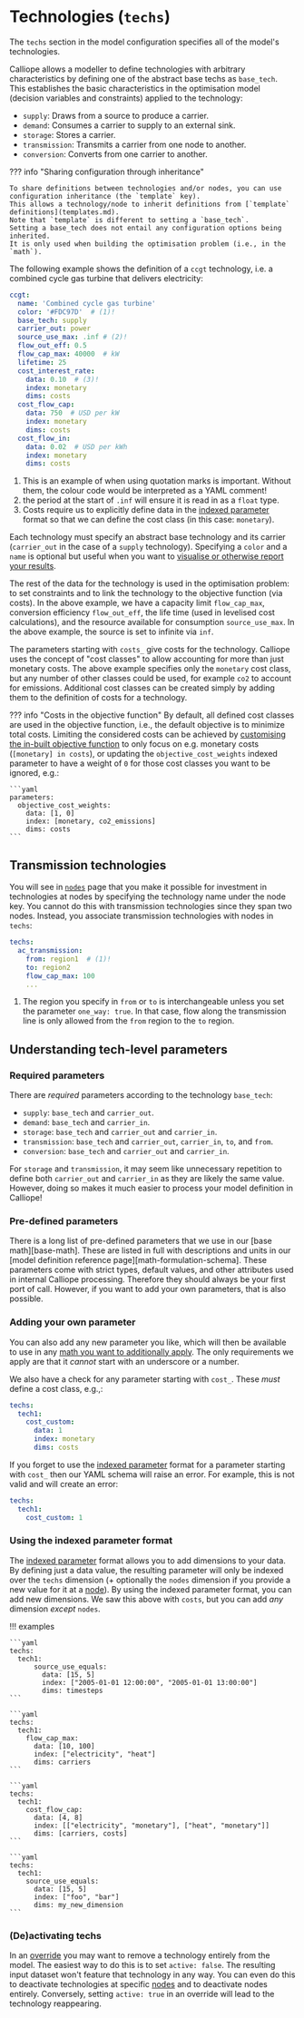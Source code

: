 
# Technologies (`techs`)

The `techs` section in the model configuration specifies all of the model's technologies.

Calliope allows a modeller to define technologies with arbitrary characteristics by defining one of the abstract base techs as `base_tech`.
This establishes the basic characteristics in the optimisation model (decision variables and constraints) applied to the technology:

* `supply`: Draws from a source to produce a carrier.
* `demand`: Consumes a carrier to supply to an external sink.
* `storage`: Stores a carrier.
* `transmission`: Transmits a carrier from one node to another.
* `conversion`: Converts from one carrier to another.

??? info "Sharing configuration through inheritance"

    To share definitions between technologies and/or nodes, you can use configuration inheritance (the `template` key).
    This allows a technology/node to inherit definitions from [`template` definitions](templates.md).
    Note that `template` is different to setting a `base_tech`.
    Setting a base_tech does not entail any configuration options being inherited.
    It is only used when building the optimisation problem (i.e., in the `math`).

The following example shows the definition of a `ccgt` technology, i.e. a combined cycle gas turbine that delivers electricity:

```yaml
ccgt:
  name: 'Combined cycle gas turbine'
  color: '#FDC97D'  # (1)!
  base_tech: supply
  carrier_out: power
  source_use_max: .inf # (2)!
  flow_out_eff: 0.5
  flow_cap_max: 40000  # kW
  lifetime: 25
  cost_interest_rate:
    data: 0.10  # (3)!
    index: monetary
    dims: costs
  cost_flow_cap:
    data: 750  # USD per kW
    index: monetary
    dims: costs
  cost_flow_in:
    data: 0.02  # USD per kWh
    index: monetary
    dims: costs
```

1. This is an example of when using quotation marks is important.
Without them, the colour code would be interpreted as a YAML comment!
2. the period at the start of `.inf` will ensure it is read in as a `float` type.
3. Costs require us to explicitly define data in the [indexed parameter](parameters.md) format so that we can define the cost class (in this case: `monetary`).

Each technology must specify an abstract base technology and its carrier (`carrier_out` in the case of a `supply` technology).
Specifying a `color` and a `name` is optional but useful when you want to [visualise or otherwise report your results](../analysing.md).

The rest of the data for the technology is used in the optimisation problem: to set constraints and to link the technology to the objective function (via costs).
In the above example, we have a capacity limit `flow_cap_max`, conversion efficiency `flow_out_eff`, the life time (used in levelised cost calculations), and the resource available for consumption `source_use_max`.
In the above example, the source is set to infinite via `inf`.

The parameters starting with `costs_` give costs for the technology.
Calliope uses the concept of "cost classes" to allow accounting for more than just monetary costs.
The above example specifies only the `monetary` cost class, but any number of other classes could be used, for example `co2` to account for emissions.
Additional cost classes can be created simply by adding them to the definition of costs for a technology.

??? info "Costs in the objective function"
    By default, all defined cost classes are used in the objective function, i.e., the default objective is to minimize total costs.
    Limiting the considered costs can be achieved by [customising the in-built objective function](../user_defined_math/customise.md) to only focus on e.g. monetary costs (`[monetary] in costs`),
    or updating the `objective_cost_weights` indexed parameter to have a weight of `0` for those cost classes you want to be ignored, e.g.:

    ```yaml
    parameters:
      objective_cost_weights:
        data: [1, 0]
        index: [monetary, co2_emissions]
        dims: costs
    ```

## Transmission technologies

You will see in [`nodes`](nodes.md) page that you make it possible for investment in technologies at nodes by specifying the technology name under the node key.
You cannot do this with transmission technologies since they span two nodes.
Instead, you associate transmission technologies with nodes in `techs`:

```yaml
techs:
  ac_transmission:
    from: region1  # (1)!
    to: region2
    flow_cap_max: 100
    ...
```

1. The region you specify in `from` or `to` is interchangeable unless you set the parameter `one_way: true`.
In that case, flow along the transmission line is only allowed from the `from` region to the `to` region.

## Understanding tech-level parameters

### Required parameters

There are _required_ parameters according to the technology `base_tech`:

* `supply`: `base_tech` and `carrier_out`.
* `demand`: `base_tech` and `carrier_in`.
* `storage`: `base_tech` and `carrier_out` and `carrier_in`.
* `transmission`: `base_tech` and `carrier_out`, `carrier_in`, `to`, and `from`.
* `conversion`: `base_tech` and `carrier_out` and `carrier_in`.

For `storage` and `transmission`, it may seem like unnecessary repetition to define both `carrier_out` and `carrier_in` as they are likely the same value.
However, doing so makes it much easier to process your model definition in Calliope!

### Pre-defined parameters

There is a long list of pre-defined parameters that we use in our [base math][base-math].
These are listed in full with descriptions and units in our [model definition reference page][math-formulation-schema].
These parameters come with strict types, default values, and other attributes used in internal Calliope processing.
Therefore they should always be your first port of call.
However, if you want to add your own parameters, that is also possible.

### Adding your own parameter

You can also add any new parameter you like, which will then be available to use in any [math you want to additionally apply](../user_defined_math/index.md).
The only requirements we apply are that it _cannot_ start with an underscore or a number.

We also have a check for any parameter starting with `cost_`.
These _must_ define a cost class, e.g.,:

```yaml
techs:
  tech1:
    cost_custom:
      data: 1
      index: monetary
      dims: costs
```

If you forget to use the [indexed parameter](parameters.md) format for a parameter starting with `cost_` then our YAML schema will raise an error.
For example, this is not valid and will create an error:

```yaml
techs:
  tech1:
    cost_custom: 1
```

### Using the indexed parameter format

The [indexed parameter](parameters.md) format allows you to add dimensions to your data.
By defining just a data value, the resulting parameter will only be indexed over the `techs` dimension (+ optionally the `nodes` dimension if you provide a new value for it at a [node](nodes.md)).
By using the indexed parameter format, you can add new dimensions.
We saw this above with `costs`, but you can add _any_ dimension _except_ `nodes`.

!!! examples

    ```yaml
    techs:
      tech1:
          source_use_equals:
            data: [15, 5]
            index: ["2005-01-01 12:00:00", "2005-01-01 13:00:00"]
            dims: timesteps
    ```

    ```yaml
    techs:
      tech1:
        flow_cap_max:
          data: [10, 100]
          index: ["electricity", "heat"]
          dims: carriers
    ```

    ```yaml
    techs:
      tech1:
        cost_flow_cap:
          data: [4, 8]
          index: [["electricity", "monetary"], ["heat", "monetary"]]
          dims: [carriers, costs]
    ```

    ```yaml
    techs:
      tech1:
        source_use_equals:
          data: [15, 5]
          index: ["foo", "bar"]
          dims: my_new_dimension
    ```

### (De)activating techs

In an [override](scenarios.md) you may want to remove a technology entirely from the model.
The easiest way to do this is to set `active: false`.
The resulting input dataset won't feature that technology in any way.
You can even do this to deactivate technologies at specific [nodes](nodes.md) and to deactivate nodes entirely.
Conversely, setting `active: true` in an override will lead to the technology reappearing.